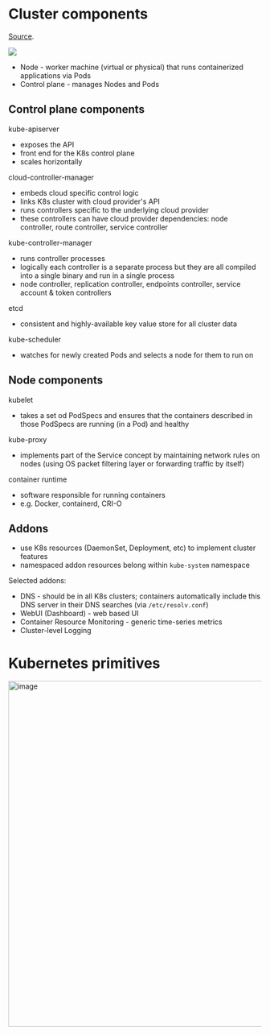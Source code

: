 # Cluster components

[Source](https://kubernetes.io/docs/concepts/overview/components).

<img src="https://d33wubrfki0l68.cloudfront.net/2475489eaf20163ec0f54ddc1d92aa8d4c87c96b/e7c81/images/docs/components-of-kubernetes.svg" style="max-width:100%;height:auto;"> 

* Node - worker machine (virtual or physical) that runs containerized applications via Pods
* Control plane - manages Nodes and Pods

## Control plane components

kube-apiserver

* exposes the API
* front end for the K8s control plane
* scales horizontally

cloud-controller-manager

* embeds cloud specific control logic
* links K8s cluster with cloud provider's API
* runs controllers specific to the underlying cloud provider
* these controllers can have cloud provider dependencies: node controller, route controller, service controller

kube-controller-manager

* runs controller processes
* logically each controller is a separate process but they are all compiled into a single binary and run in a single process
* node controller, replication controller, endpoints controller, service account & token controllers

etcd

* consistent and highly-available key value store for all cluster data

kube-scheduler
 
* watches for newly created Pods and selects a node for them to run on

## Node components

kubelet

* takes a set od PodSpecs and ensures that the containers described in those PodSpecs are running (in a Pod) and healthy

kube-proxy

* implements part of the Service concept by maintaining network rules on nodes (using OS packet filtering layer or forwarding traffic by itself)

container runtime

* software responsible for running containers
* e.g. Docker, containerd, CRI-O

## Addons

* use K8s resources (DaemonSet, Deployment, etc) to implement cluster features
* namespaced addon resources belong within `kube-system` namespace

Selected addons:

* DNS - should be in all K8s clusters; containers automatically include this DNS server in their DNS searches (via `/etc/resolv.conf`)
* WebUI (Dashboard) - web based UI
* Container Resource Monitoring - generic time-series metrics
* Cluster-level Logging

# Kubernetes primitives

<img width="687" alt="image" src="https://user-images.githubusercontent.com/1047259/170937963-dd5927c8-3624-4874-95dd-4a3906caef6c.png">
